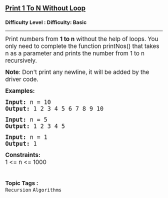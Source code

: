 <h2><a href="https://www.geeksforgeeks.org/problems/print-1-to-n-without-using-loops-1587115620/1?page=1&difficulty=Basic&sortBy=submissions">Print 1 To N Without Loop</a></h2><h3>Difficulty Level : Difficulty: Basic</h3><hr><div class="problems_problem_content__Xm_eO"><p><span style="font-size: 14pt;">Print numbers from <strong>1 to n</strong> without the help of loops. You only need to complete the function printNos() that takes n as a parameter and prints the number from 1 to n recursively.<br></span></p>
<p><span style="font-size: 14pt;"><strong>Note</strong>: Don't print any newline, it will be added by the driver code.<br></span></p>
<p><span style="font-size: 14pt;"><strong>Examples:<br></strong></span></p>
<pre><span style="font-size: 14pt;"><strong>Input: </strong>n = 10
<strong>Output: </strong>1 2 3 4 5 6 7 8 9 10
</span></pre>
<pre><span style="font-size: 14pt;"><strong>Input: </strong>n = 5
<strong>Output: </strong>1 2 3 4 5</span></pre>
<pre><span style="font-size: 14pt;"><strong>Input: </strong>n = 1
<strong>Output: </strong>1</span></pre>
<p><span style="font-size: 14pt;"><strong>Constraints:</strong><br>1 &lt;= n &lt;= 1000</span></p></div><br><p><span style=font-size:18px><strong>Topic Tags : </strong><br><code>Recursion</code>&nbsp;<code>Algorithms</code>&nbsp;